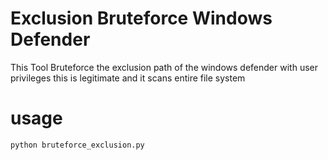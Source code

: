 # Exclusion Bruteforce Windows Defender
This Tool Bruteforce the exclusion path of the windows defender with user privileges
this is legitimate and it scans entire file system
# usage
    python bruteforce_exclusion.py



